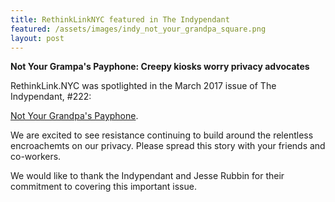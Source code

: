 ```yaml
---
title: RethinkLinkNYC featured in The Indypendant
featured: /assets/images/indy_not_your_grandpa_square.png
layout: post
---
```

**Not Your Grampa's Payphone: Creepy kiosks worry privacy advocates**

RethinkLink.NYC was spotlighted in the March 2017 issue of The Indypendant, #222:

[Not Your Grandpa's Payphone](https://www.indypendent.org/2017/02/21/not-your-grandpas-payphone).

We are excited to see resistance continuing to build around the relentless encroachemts on our privacy. Please spread this story with your friends and co-workers.

We would like to thank the Indypendant and Jesse Rubbin for their commitment to covering this important issue.




